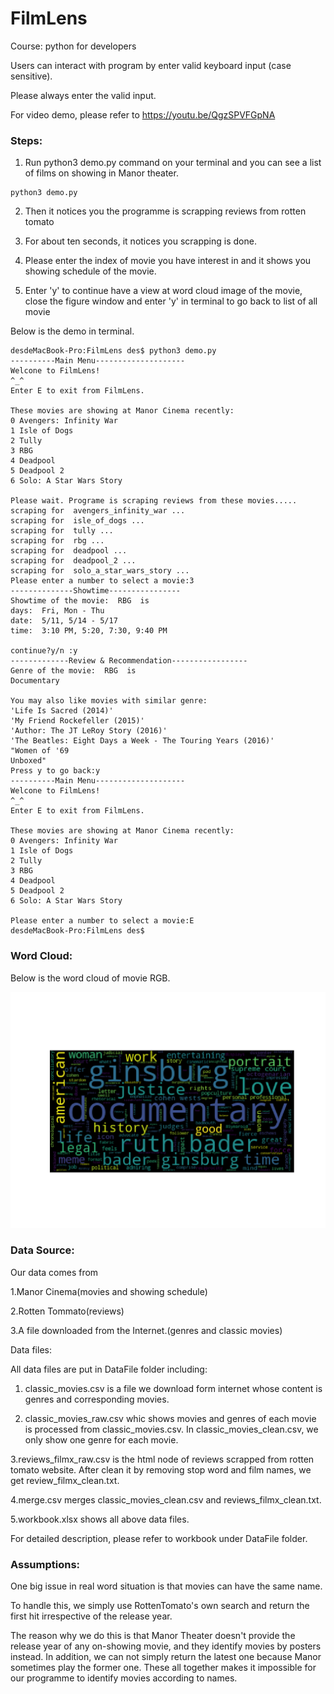 # FilmLens

Course: python for developers

Users can interact with program by enter valid keyboard input (case sensitive).

Please always enter the valid input.

For video demo, please refer to https://youtu.be/QgzSPVFGpNA 



### Steps:
1. Run python3 demo.py command on your terminal  and you can see a list of films on showing in Manor theater.

```
python3 demo.py
```

2. Then it notices you the programme is scrapping reviews from rotten tomato

3. For about ten seconds, it notices you scrapping is done.

4. Please enter the index of movie you have interest in and it shows you showing schedule of the movie.

5. Enter 'y' to continue have a view at word cloud image of the movie, close the figure window and enter 'y' in terminal to go back to list of all movie

Below is the demo in terminal.

```
desdeMacBook-Pro:FilmLens des$ python3 demo.py
----------Main Menu--------------------
Welcone to FilmLens!
^_^
Enter E to exit from FilmLens.

These movies are showing at Manor Cinema recently:
0 Avengers: Infinity War
1 Isle of Dogs
2 Tully
3 RBG
4 Deadpool
5 Deadpool 2
6 Solo: A Star Wars Story

Please wait. Programe is scraping reviews from these movies.....
scraping for  avengers_infinity_war ...
scraping for  isle_of_dogs ...
scraping for  tully ...
scraping for  rbg ...
scraping for  deadpool ...
scraping for  deadpool_2 ...
scraping for  solo_a_star_wars_story ...
Please enter a number to select a movie:3
--------------Showtime----------------
Showtime of the movie:  RBG  is
days:  Fri, Mon - Thu
date:  5/11, 5/14 - 5/17
time:  3:10 PM, 5:20, 7:30, 9:40 PM

continue?y/n :y
-------------Review & Recommendation-----------------
Genre of the movie:  RBG  is
Documentary
 
You may also like movies with similar genre:
'Life Is Sacred (2014)'
'My Friend Rockefeller (2015)'
'Author: The JT LeRoy Story (2016)'
'The Beatles: Eight Days a Week - The Touring Years (2016)'
"Women of '69
Unboxed"
Press y to go back:y
----------Main Menu--------------------
Welcone to FilmLens!
^_^
Enter E to exit from FilmLens.

These movies are showing at Manor Cinema recently:
0 Avengers: Infinity War
1 Isle of Dogs
2 Tully
3 RBG
4 Deadpool
5 Deadpool 2
6 Solo: A Star Wars Story

Please enter a number to select a movie:E
desdeMacBook-Pro:FilmLens des$ 
```
### Word Cloud:
Below is the word cloud of movie RGB.

![](rgb_word_cloud.png)

### Data Source:
Our data comes from

1.Manor Cinema(movies and showing schedule)

2.Rotten Tommato(reviews)

3.A file downloaded from the Internet.(genres and classic movies)

Data files: 

All data files are put in DataFile folder including:
	
1. classic_movies.csv is a file we download form internet whose content is genres and corresponding movies.
	
2. classic_movies_raw.csv whic shows movies and genres of each movie  is processed from classic_movies.csv. In classic_movies_clean.csv, we only show one genre for each movie.
	
3.reviews_filmx_raw.csv is the html node of reviews scrapped from  rotten tomato website. After clean it by removing  stop word and film names, we get review_filmx_clean.txt.
	
4.merge.csv merges classic_movies_clean.csv and reviews_filmx_clean.txt.
	
5.workbook.xlsx shows all above data files.

For detailed description, please refer to workbook under DataFile folder.

### Assumptions:
One big issue in real word situation is that movies can have the same name. 

To handle this, we simply use RottenTomato's own search and return the first hit irrespective of the release year. 

The reason why we do this is that Manor Theater doesn't provide the release year of any on-showing movie, and they identify movies by posters instead. In addition, we can not simply return the latest one because Manor sometimes play the former one. These all together makes it impossible for our programme to identify movies according to names. 
